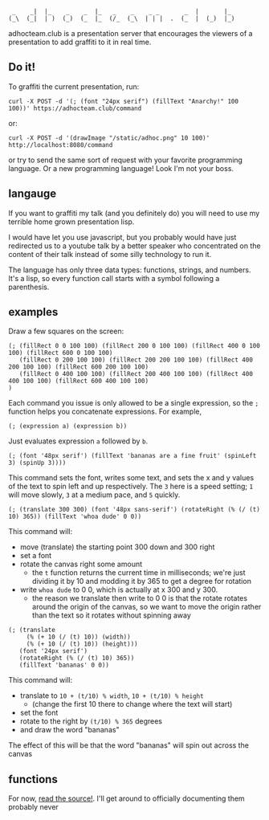      _    _|  |_    _    _  |_   _    _    _ _       _  |       |_
    (_\  (_|  | )  (_)  (_  |_  (/_  (_\  | | |  .  (_  |  (_)  |_) 

adhocteam.club is a presentation server that encourages the viewers of a presentation to add graffiti to it in real time.

## Do it!

To graffiti the current presentation, run:

`curl -X POST -d '(; (font "24px serif") (fillText "Anarchy!" 100 100))' https://adhocteam.club/command`

or:

`curl -X POST -d '(drawImage "/static/adhoc.png" 10 100)' http://localhost:8080/command`

or try to send the same sort of request with your favorite programming language. Or a new programming language! Look I'm not your boss.

## langauge

If you want to graffiti my talk (and you definitely do) you will need to use my terrible home grown presentation lisp.

I would have let you use javascript, but you probably would have just redirected us to a youtube talk by a better speaker who
concentrated on the content of their talk instead of some silly technology to run it.

The language has only three data types: functions, strings, and numbers. It's a lisp, so every function call starts with a
symbol following a parenthesis.

## examples

Draw a few squares on the screen:

```
(; (fillRect 0 0 100 100) (fillRect 200 0 100 100) (fillRect 400 0 100 100) (fillRect 600 0 100 100)
   (fillRect 0 200 100 100) (fillRect 200 200 100 100) (fillRect 400 200 100 100) (fillRect 600 200 100 100)
   (fillRect 0 400 100 100) (fillRect 200 400 100 100) (fillRect 400 400 100 100) (fillRect 600 400 100 100)
)
```

Each command you issue is only allowed to be a single expression, so the `;` function helps you concatenate expressions.
For example,

`(; (expression a) (expression b))`

Just evaluates expression `a` followed by `b`.

```
(; (font '48px serif') (fillText 'bananas are a fine fruit' (spinLeft 3) (spinUp 3))))
```

This command sets the font, writes some text, and sets the x and y values of the text to spin left and up respectively.
The `3` here is a speed setting; `1` will move slowly, `3` at a medium pace, and `5` quickly.

```
(; (translate 300 300) (font '48px sans-serif') (rotateRight (% (/ (t) 10) 365)) (fillText 'whoa dude' 0 0))
```

This command will:
* move (translate) the starting point 300 down and 300 right
* set a font
* rotate the canvas right some amount
  * the `t` function returns the current time in milliseconds; we're just dividing it by 10 and modding it by 365 to get a degree for rotation
* write `whoa dude` to 0 0, which is actually at x 300 and y 300.
  * the reason we translate then write to 0 0 is that the rotate rotates around the origin of the canvas, so we want to
    move the origin rather than the text so it rotates without spinning away
    
 ```
 (; (translate
      (% (+ 10 (/ (t) 10)) (width))
      (% (+ 10 (/ (t) 10)) (height)))
    (font '24px serif')
    (rotateRight (% (/ (t) 10) 365))
    (fillText 'bananas' 0 0))
```

This command will:

* translate to `10 + (t/10) % width`, `10 + (t/10) % height`
  * (change the first 10 there to change where the text will start)
* set the font
* rotate to the right by `(t/10) % 365` degrees
* and draw the word "bananas"

The effect of this will be that the word "bananas" will spin out across the canvas

## functions

For now, [read the source!](https://github.com/llimllib/adhocteam.club/blob/master/static/index.js#L130). I'll get around to
officially documenting them probably never
